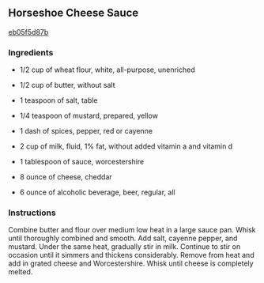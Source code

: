 ## Horseshoe Cheese Sauce

[eb05f5d87b](https://cookpad.com/us/recipes/346424-horseshoe-cheese-sauce)

### Ingredients

 - 1/2 cup of wheat flour, white, all-purpose, unenriched

 - 1/2 cup of butter, without salt

 - 1 teaspoon of salt, table

 - 1/4 teaspoon of mustard, prepared, yellow

 - 1 dash of spices, pepper, red or cayenne

 - 2 cup of milk, fluid, 1% fat, without added vitamin a and vitamin d

 - 1 tablespoon of sauce, worcestershire

 - 8 ounce of cheese, cheddar

 - 6 ounce of alcoholic beverage, beer, regular, all

### Instructions

Combine butter and flour over medium low heat in a large sauce pan. Whisk until thoroughly combined and smooth. Add salt, cayenne pepper, and mustard. Under the same heat, gradually stir in milk. Continue to stir on occasion until it simmers and thickens considerably. Remove from heat and add in grated cheese and Worcestershire. Whisk until cheese is completely melted.